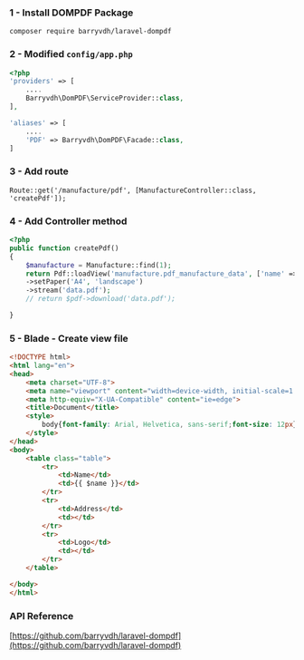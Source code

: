 

### 1 - Install DOMPDF Package

    composer require barryvdh/laravel-dompdf

### 2 - Modified `config/app.php`

```php
<?php 
'providers' => [
    ....
    Barryvdh\DomPDF\ServiceProvider::class,
],

'aliases' => [
    ....
    'PDF' => Barryvdh\DomPDF\Facade::class,
]
```
### 3 - Add route

    Route::get('/manufacture/pdf', [ManufactureController::class, 'createPdf']);

### 4 - Add Controller method

```php 
<?php 
public function createPdf()
{
    $manufacture = Manufacture::find(1);
    return Pdf::loadView('manufacture.pdf_manufacture_data', ['name' => 'Nama Manufacture'])
    ->setPaper('A4', 'landscape')
    ->stream('data.pdf');
    // return $pdf->download('data.pdf');

}
```
### 5 - Blade - Create view file

```html
<!DOCTYPE html>
<html lang="en">
<head>
    <meta charset="UTF-8">
    <meta name="viewport" content="width=device-width, initial-scale=1.0">
    <meta http-equiv="X-UA-Compatible" content="ie=edge">
    <title>Document</title>
    <style>
        body{font-family: Arial, Helvetica, sans-serif;font-size: 12px}
    </style>
</head>
<body>
    <table class="table">
        <tr>
            <td>Name</td>
            <td>{{ $name }}</td>
        </tr>
        <tr>
            <td>Address</td>
            <td></td>
        </tr>
        <tr>
            <td>Logo</td>
            <td></td>
        </tr>   
    </table>

</body>
</html>
```

### API Reference

[https://github.com/barryvdh/laravel-dompdf](https://github.com/barryvdh/laravel-dompdf)